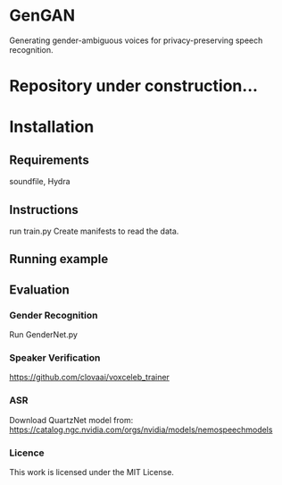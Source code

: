 # GenGAN
Generating gender-ambiguous voices for privacy-preserving speech recognition.

Repository under construction...
=================================================================================
# Installation

## Requirements
soundfile, Hydra


## Instructions
run train.py
Create manifests to read the data.


## Running example


## Evaluation


### Gender Recognition
Run GenderNet.py

### Speaker Verification
https://github.com/clovaai/voxceleb_trainer

### ASR
Download QuartzNet model from: https://catalog.ngc.nvidia.com/orgs/nvidia/models/nemospeechmodels


### Licence
This work is licensed under the MIT License.
